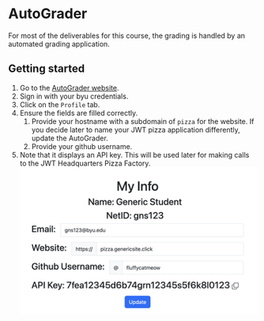 # AutoGrader

For most of the deliverables for this course, the grading is handled by an automated grading application.

## Getting started

1.  Go to the [AutoGrader website](https://cs329.cs.byu.edu).
1.  Sign in with your byu credentials.
1.  Click on the `Profile` tab.
1.  Ensure the fields are filled correctly.
    1. Provide your hostname with a subdomain of `pizza` for the website. If you decide later to name your JWT pizza application differently, update the AutoGrader.
    1. Provide your github username.
1.  Note that it displays an API key. This will be used later for making calls to the JWT Headquarters Pizza Factory.
    ![studentInfo](studentInfo1.png)
